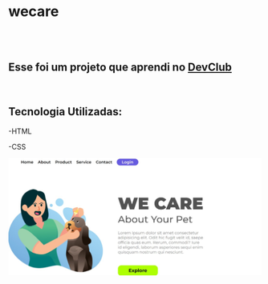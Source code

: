 <h1>wecare</h1>
<br>
<br>
<h2>Esse foi um projeto que aprendi no <a href="https://rodolfomori.com.br/devclub">DevClub</a></h2>
<br>
<h2>Tecnologia Utilizadas: </h2>
<p>-HTML</p>
<p>-CSS</P>

<img src="WhatsApp Image 2022-12-17 at 09.40.48.jpeg">
